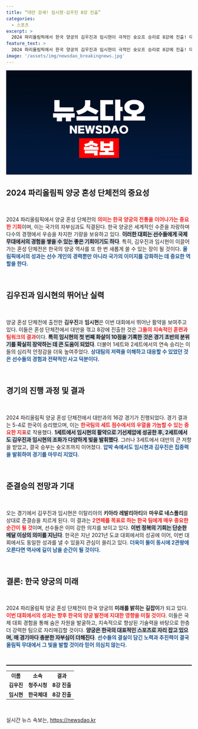 ```yaml
---
title: “대만 강세! 임시현·김우진 8강 진출”
categories:
  - 스포츠
excerpt: >
  2024 파리올림픽에서 한국 양궁의 김우진과 임시현이 극적인 슛오프 승리로 8강에 진출! 대만을 제치고 2연패에 도전하는 이들의 다음 경기, 기대감이 높아진다!
feature_text: >
  2024 파리올림픽에서 한국 양궁의 김우진과 임시현이 극적인 슛오프 승리로 8강에 진출! 대만을 제치고 2연패에 도전하는 이들의 다음 경기, 기대감이 높아진다!
image: '/assets/img/newsdao_breakingnews.jpg'
---
```


<p><img src="/assets/img/newsdao_breakingnews.jpg" alt="implanttips 속보" /></p>

<h2 data-ke-size="size26">2024 파리올림픽 양궁 혼성 단체전의 중요성</h2>

<p data-ke-size="size16">&nbsp;</p> 

<p>2024 파리올림픽에서 양궁 혼성 단체전의 <b><span style="color: #ee2323;">의미는 한국 양궁의 전통을 이어나가는 중요한 기회</span></b>이며, 이는 국가의 자부심과도 직결된다. 한국 양궁은 세계적인 수준을 자랑하며 다수의 경쟁에서 우승을 차지한 기량을 보유하고 있다. <b><span style="background-color: #21538527;">이러한 대회는 선수들에게 국제 무대에서의 경험을 쌓을 수 있는 좋은 기회이기도 하다</span></b>. 특히, 김우진과 임시현이 이끌어가는 혼성 단체전은 한국의 양궁 역사를 또 한 번 새롭게 쓸 수 있는 장이 될 것이다. <b><span style="color: #1a5490;">올림픽에서의 성과는 선수 개인의 경력뿐만 아니라 국가의 이미지를 강화하는 데 중요한 역할을 한다.</span></b></p>

<p data-ke-size="size16">&nbsp;</p> 

<h2 data-ke-size="size26">김우진과 임시현의 뛰어난 실력</h2>

<p data-ke-size="size16">&nbsp;</p> 

<p>양궁 혼성 단체전에 출전한 <b>김우진</b>과 <b>임시현</b>은 이번 대회에서 뛰어난 활약을 보여주고 있다. 이들은 혼성 단체전에서 대만을 꺾고 8강에 진출한 것은 <b><span style="color: #ee2323;">그들의 지속적인 훈련과 팀워크의 결과</span></b>이다. <b><span style="background-color: #21538527;">특히 임시현의 첫 번째 화살이 10점을 기록한 것은 경기 초반의 분위기를 확실히 장악하는 데 큰 도움이 되었다</span></b>. 더불어 1세트와 2세트에서의 연속 승리는 이들의 심리적 안정감을 더욱 높여주었다. <b><span style="color: #1a5490;">상대팀의 저력을 이해하고 대응할 수 있었던 것은 선수들의 경험과 전략적인 사고 덕분이다.</span></b></p>

<p data-ke-size="size16">&nbsp;</p> 

<h2 data-ke-size="size26">경기의 진행 과정 및 결과</h2>

<p data-ke-size="size16">&nbsp;</p> 

<p>2024 파리올림픽 양궁 혼성 단체전에서 대만과의 16강 경기가 진행되었다. 경기 결과는 5-4로 한국이 승리했으며, 이는 <b><span style="color: #ee2323;">한국팀의 세트 점수에서의 우열을 가늠할 수 있는 중요한 지표</span></b>로 작용했다. <b><span style="background-color: #21538527;">1세트에서 임시현의 활약으로 기선제압에 성공한 후, 2세트에서도 김우진과 임시현의 조화가 다양하게 빛을 발휘했다</span></b>. 그러나 3세트에서 대만의 큰 저항을 받았고, 결국 승부는 슛오프까지 이어졌다. <b><span style="color: #1a5490;">압박 속에서도 임시현과 김우진은 집중력을 발휘하여 경기를 마무리 지었다.</span></b></p>

<p data-ke-size="size16">&nbsp;</p> 

<h2 data-ke-size="size26">준결승의 전망과 기대</h2>

<p data-ke-size="size16">&nbsp;</p> 

<p>오는 경기에서 김우진과 임시현은 이탈리아의 <b>키아라 레발리아티</b>와 <b>마우로 네스폴리</b>를 상대로 준결승을 치르게 된다. 이 결과는 <b><span style="color: #ee2323;">2연패를 목표로 하는 한국 팀에게 매우 중요한 순간이 될 것</span></b>이며, 선수들은 이미 강한 의지를 보이고 있다. <b><span style="background-color: #21538527;">이번 정복의 기회는 단순한 메달 이상의 의미를 지닌다</span></b>. 한국은 지난 2021년 도쿄 대회에서의 성공에 이어, 이번 대회에서도 동일한 성과를 낼 수 있을지 관심이 쏠리고 있다. <b><span style="color: #1a5490;">더욱이 둘이 동시에 2관왕에 오른다면 역사에 길이 남을 순간이 될 것이다.</span></b></p>

<p data-ke-size="size16">&nbsp;</p> 

<h2 data-ke-size="size26">결론: 한국 양궁의 미래</h2>

<p data-ke-size="size16">&nbsp;</p> 

<p>2024 파리올림픽 양궁 혼성 단체전이 한국 양궁의 <b>미래를 밝히는 길잡이</b>가 되고 있다. <b><span style="color: #ee2323;">이번 대회에서의 성과는 향후 한국의 양궁 발전에 지대한 영향을 미칠 것이다</span></b>. 이들은 국제 대회 경험을 통해 숨은 자원을 발굴하고, 지속적으로 향상된 기술력을 바탕으로 한층 더 강력한 팀으로 자리매김할 것이다. <b><span style="background-color: #21538527;">양궁은 한국의 대표적인 스포츠로 자리 잡고 있으며, 매 경기마다 충분한 자부심이 더해진다</span></b>. <b><span style="color: #1a5490;">선수들의 결실이 담긴 노력과 추진력이 결국 올림픽 무대에서 그 빛을 발할 것이라 믿어 의심치 않는다.</span></b></p>

<p data-ke-size="size16">&nbsp;</p> 

<hr style="height: 2px; border: none; background-color: #000;"/> 

<table style="width: 100%; border-collapse: collapse; border-spacing: 0;"> 
<tr> 
<td style="text-align: center; height: 17px;"><b>이름</b></td> 
<td style="text-align: center; height: 17px;"><b>소속</b></td> 
<td style="text-align: center; height: 17px;"><b>결과</b></td> 
</tr> 
<tr> 
<td style="text-align: center; height: 17px;"><b>김우진</b></td> 
<td style="text-align: center; height: 17px;"><b>청주시청</b></td> 
<td style="text-align: center; height: 17px;"><b>8강 진출</b></td> 
</tr> 
<tr> 
<td style="text-align: center; height: 17px;"><b>임시현</b></td> 
<td style="text-align: center; height: 17px;"><b>한국체대</b></td> 
<td style="text-align: center; height: 17px;"><b>8강 진출</b></td> 
</tr> 
</table>

<p data-ke-size="size16">&nbsp;</p> 
실시간 뉴스 속보는, <a href="https://newsdao.kr" rel="dofollow">https://newsdao.kr</a>


